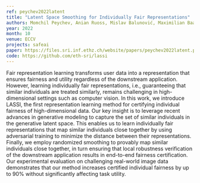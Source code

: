 ```yaml
---
ref: peychev2022latent
title: "Latent Space Smoothing for Individually Fair Representations"
authors: Momchil Peychev, Anian Ruoss, Mislav Balunović, Maximilian Baader, Martin Vechev
year: 2022
month: 10
venue: ECCV
projects: safeai
paper: https://files.sri.inf.ethz.ch/website/papers/peychev2022latent.pdf
code: https://github.com/eth-sri/lassi
---
```


Fair representation learning transforms user data into a representation that ensures fairness and utility regardless of the downstream application. However, learning individually fair representations, i.e., guaranteeing that similar individuals are treated similarly, remains challenging in high-dimensional settings such as computer vision. In this work, we introduce LASSI, the first representation learning method for certifying individual fairness of high-dimensional data. Our key insight is to leverage recent advances in generative modeling to capture the set of similar individuals in the generative latent space. This enables us to learn individually fair representations that map similar individuals close together by using adversarial training to minimize the distance between their representations. Finally, we employ randomized smoothing to provably map similar individuals close together, in turn ensuring that local robustness verification of the downstream application results in end-to-end fairness certification. Our experimental evaluation on challenging real-world image data demonstrates that our method increases certified individual fairness by up to 90% without significantly affecting task utility.
